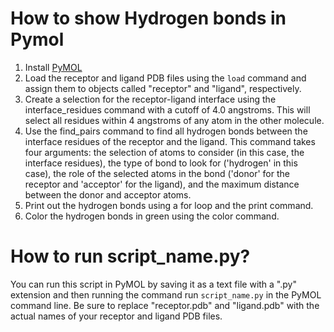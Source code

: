 # How to show Hydrogen bonds in Pymol

1. Install [PyMOL](https://pymol.org/2/)
2. Load the receptor and ligand PDB files using the `load` command and assign them to objects called "receptor" and "ligand", respectively.
3. Create a selection for the receptor-ligand interface using the interface_residues command with a cutoff of 4.0 angstroms. This will select all residues within 4 angstroms of any atom in the other molecule.
4. Use the find_pairs command to find all hydrogen bonds between the interface residues of the receptor and the ligand. This command takes four arguments: the selection of atoms to consider (in this case, the interface residues), the type of bond to look for ('hydrogen' in this case), the role of the selected atoms in the bond ('donor' for the receptor and 'acceptor' for the ligand), and the maximum distance between the donor and acceptor atoms.
5. Print out the hydrogen bonds using a for loop and the print command.
6. Color the hydrogen bonds in green using the color command.



# How to run script_name.py?
You can run this script in PyMOL by saving it as a text file with a ".py" extension and then running the command run `script_name.py` in the PyMOL command line. Be sure to replace "receptor.pdb" and "ligand.pdb" with the actual names of your receptor and ligand PDB files.
